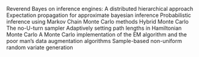 Reverend Bayes on inference engines: A distributed hierarchical approach
Expectation propagation for approximate bayesian inference
Probabilistic inference using Markov Chain Monte Carlo methods
Hybrid Monte Carlo
The no-U-turn sampler Adaptively setting path lengths in Hamiltonian Monte Carlo
A Monte Carlo implementation of the EM algorithm and the poor man’s data augmentation algorithms
Sample-based non-uniform random variate generation